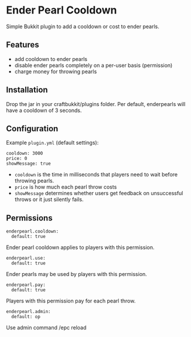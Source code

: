Ender Pearl Cooldown
====================

Simple Bukkit plugin to add a cooldown or cost to ender pearls.

Features
--------
* add cooldown to ender pearls
* disable ender pearls completely on a per-user basis (permission)
* charge money for throwing pearls

Installation
------------
Drop the jar in your craftbukkit/plugins folder. Per default, enderpearls will have a cooldown of 3 seconds.

Configuration
-------------
Example `plugin.yml` (default settings):

    cooldown: 3000
    price: 0
    showMessage: true

* `cooldown` is the time in milliseconds that players need to wait before throwing pearls. 
* `price` is how much each pearl throw costs
* `showMessage` determines whether users get feedback on unsuccessful throws or it just silently fails.

Permissions
-----------

    enderpearl.cooldown:
      default: true

Ender pearl cooldown applies to players with this permission.

    enderpearl.use:
      default: true

Ender pearls may be used by players with this permission.

    enderpearl.pay:
      default: true

Players with this permission pay for each pearl throw.

    enderpearl.admin:
      default: op

Use admin command /epc reload
